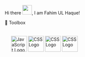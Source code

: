 Hi there <img src="https://raw.githubusercontent.com/MartinHeinz/MartinHeinz/master/wave.gif" width="30px">, I am Fahim UL Haque!

🧰 Toolbox
<div style="padding: 20px">
<img src="https://cdn.worldvectorlogo.com/logos/logo-javascript.svg" alt="JavaScript Logo" width="50" height="50"/> <img src="https://cdn.worldvectorlogo.com/logos/css3.svg" alt="CSS Logo" width="50" height="50"/> <img src="https://cdn.worldvectorlogo.com/logos/nodejs-icon.svg" alt="CSS Logo" width="50" height="50"/> <img src="https://cdn.worldvectorlogo.com/logos/html5.svg" alt="CSS Logo" width="50" height="50"/>
</div>
